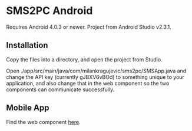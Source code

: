 SMS2PC Android
===========

Requires Android 4.0.3 or newer. Project from Android Studio v2.3.1.

## Installation
Copy the files into a directory, and open the project from Studio.

Open ./app/src/main/java/com/milankragujevic/sms2pc/SMSApp.java and change the API key (currently gJBXV6vBOd) to something unique to your application, and also change that in the web component so the two components can communicate successfully. 

## Mobile App
Find the web component [here](https://github.com/milankragujevic/sms2pc_web). 